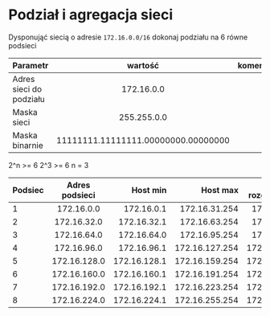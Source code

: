 # Podział i agregacja sieci

Dysponująć siecią o adresie ``172.16.0.0/16`` dokonaj podziału na 6 równe podsieci

| Parametr | wartość | komentarz(opcionalny) |
| ------------- |:-------------:| -----:|
| Adres sieci do podziału | 172.16.0.0 |
| Maska sieci  | 255.255.0.0 | |
| Maska binarnie  | 11111111.11111111.00000000.00000000 | |


2^n >= 6
2^3 >= 6
n = 3

| Podsiec   | Adres podsieci | Host min     | Host max      | Adres rozgłoszeniowy |
| -------------     |:-------------: | -----:       | -----:        | -----:    |
| 1         | 172.16.0.0 | 172.16.0.1      | 172.16.31.254 |  172.16.31.255 |
| 2         | 172.16.32.0 | 172.16.32.1      | 172.16.63.254  | 172.16.63.255  |
| 3         | 172.16.64.0 | 172.16.64.0 | 172.16.95.254 | 172.16.95.255 |
| 4         | 172.16.96.0 | 172.16.96.1 | 172.16.127.254 | 172.16.127.255 |
| 5         | 172.16.128.0 | 172.16.128.1 | 172.16.159.254 | 172.16.159.255 |
| 6         | 172.16.160.0 | 172.16.160.1 | 172.16.191.254 | 172.16.191.255 | 
| 7         | 172.16.192.0 | 172.16.192.1 | 172.16.223.254 | 172.16.223.255 |
| 8         | 172.16.224.0 | 172.16.224.1 | 172.16.255.254 | 172.16.255.255 | 
